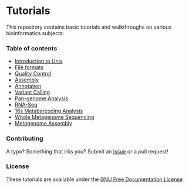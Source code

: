# Tutorials

This repository contains basic tutorials and walkthroughs on various
bioinformatics subjects:

### Table of contents

* [Introduction to Unix](unix/first_steps.md)
* [File formats](file_formats.md)
* [Quality Control](qc.md)
* [Assembly](assembly.md)
* [Annotation](annotation.md)
* [Variant Calling](variant_calling.md)
* [Pan-genome Analysis](pan-genome.md)
* [RNA-Seq](rna_seq.md)
* [16s Metabarcoding Analysis](16s.md)
* [Whole Metagenome Sequencing](wms.md)
* [Metagenome Assembly](meta_assembly.md)

### Contributing

A typo? Something that irks you? Submit an [issue](https://github.com/HadrienG/tutorials/issues)
or a pull request!

### License

These tutorials are available under the [GNU Free Documentation License](LICENSE)
